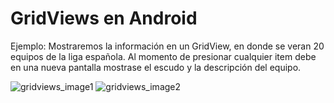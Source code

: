 # GridViews en Android

Ejemplo:
Mostraremos la información en un GridView, en donde se veran 20 equipos de la liga española. Al momento de presionar cualquier  item debe en una nueva pantalla mostrase el escudo y la descripción del equipo.

![gridviews_image1](https://user-images.githubusercontent.com/25255847/64481982-80124200-d1a5-11e9-89bc-75dcdadecee2.PNG)    ![gridviews_image2](https://user-images.githubusercontent.com/25255847/64481983-80aad880-d1a5-11e9-9119-0b06964e0e99.PNG)
